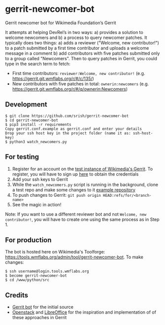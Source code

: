 gerrit-newcomer-bot
===================

Gerrit newcomer bot for Wikimedia Foundation’s Gerrit

It attempts at helping DevRel’s in two ways: a) provides a solution to welcome newcomers and b) a process to query newcomer patches. It typically does two things: a) adds a reviewer ("Welcome, new contributor!") to a patch submitted by a first time contributor and uploads a welcome message in a comment b) add contributors with five patches submitted only to a group called "Newcomers". Then to query patches in Gerrit, you could type in the search term to fetch:
* First time contributors: `reviewer:Welcome, new contributor!` (e.g. https://gerrit.git.wmflabs.org/r/#/c/135/)
* New contributors with five patches in total: `ownerin:newcomers` (e.g. https://gerrit.git.wmflabs.org/r/#/q/ownerin:Newcomers)

Development
-----------
``` 
$ git clone https://github.com/srish/gerrit-newcomer-bot 
$ cd gerrit-newcomer-bot
$ pip3 install -r requirements
Copy gerrit.conf.example as gerrit.conf and enter your details
Drop your ssh host key in the project folder (name it as: ssh-host-key)
$ python3 watch_newcomers.py
```

For testing
-----------

1. Register for an account on the [test instance of Wikimedia's Gerrit](https://gerrit.git.wmflabs.org). To register, you will have to sign up [here](http://ldapauth-gitldap.wmflabs.org/w/index.php?title=Special:CreateAccount&returnto=Main+Page) to obtain the credentials
2. Add your ssh keys to Gerrit
3. While the `watch_newcomers.py` script is running in the background, clone a test repo and make some changes to it [example repository](https://gerrit.git.wmflabs.org/r/#/admin/projects/test)  
4. To push changes to Gerrit: `git push origin HEAD:refs/for/<branch-name>`
5. See the magic in action! 

Note: If you want to use a different reviewer bot and not `Welcome, new contributor!`, you will have to create one using the same process as in Step 1.

For production
--------------
The bot is hosted here on Wikimedia's Toolforge: https://tools.wmflabs.org/admin/tool/gerrit-newcomer-bot. To make changes:
``` 
$ ssh username@login.tools.wmflabs.org
$ become gerrit-newcomer-bot
$ cd /www/python/src
```

Credits 
-------
* [Gerrit bot](http://code.google.com/p/gerritbot/) for the initial source 
* [Openstack](https://review.openstack.org/#/q/status:open+reviewer:%22Welcome%252C+new+contributor!+(10068)%22) and [LibreOffice](https://wiki.documentfoundation.org/Development/gerrit/CommonQueries) for the inspiration and implementation of of these approaches in Gerrit
